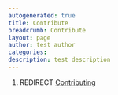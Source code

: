 ```yaml
---
autogenerated: true
title: Contribute
breadcrumb: Contribute
layout: page
author: test author
categories: 
description: test description
---
```


1.  REDIRECT [Contributing](Contributing "wikilink")

